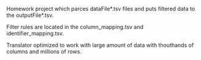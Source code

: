 Homework project which parces dataFile*.tsv files and puts filtered data to the outputFile*.tsv.

Filter rules are located in the column_mapping.tsv and identifier_mapping.tsv.

Translator optimized to work with large amount of data with thouthands of columns and millions of rows.
